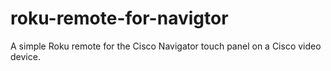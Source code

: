 # roku-remote-for-navigtor
A simple Roku remote for the Cisco Navigator touch panel on a Cisco video device. 
